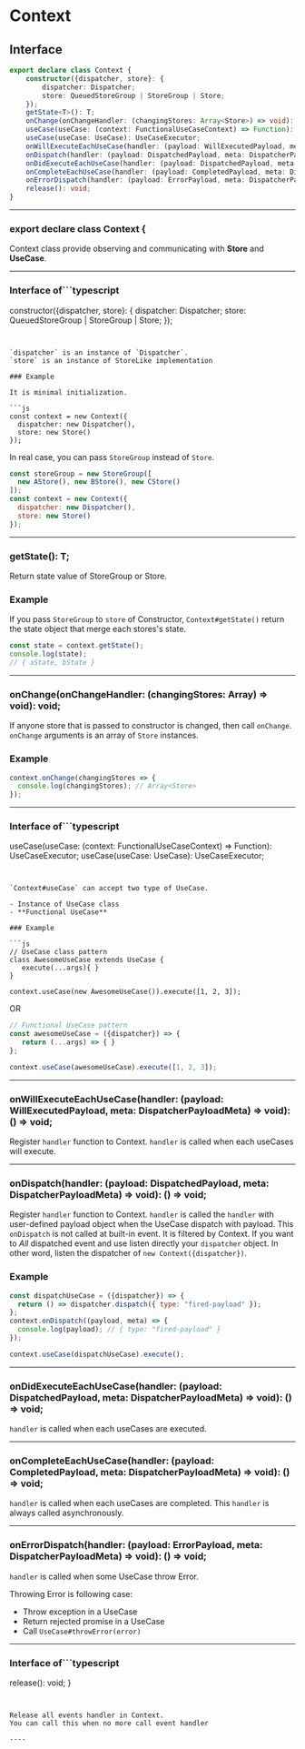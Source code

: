 # Context
<!-- THIS DOCUMENT IS AUTOMATICALLY GENERATED FROM src/*.ts -->
<!-- Please edit src/*.ts and `npm run build:docs:api` -->


## Interface

```typescript
export declare class Context {
    constructor({dispatcher, store}: {
        dispatcher: Dispatcher;
        store: QueuedStoreGroup | StoreGroup | Store;
    });
    getState<T>(): T;
    onChange(onChangeHandler: (changingStores: Array<Store>) => void): void;
    useCase(useCase: (context: FunctionalUseCaseContext) => Function): UseCaseExecutor;
    useCase(useCase: UseCase): UseCaseExecutor;
    onWillExecuteEachUseCase(handler: (payload: WillExecutedPayload, meta: DispatcherPayloadMeta) => void): () => void;
    onDispatch(handler: (payload: DispatchedPayload, meta: DispatcherPayloadMeta) => void): () => void;
    onDidExecuteEachUseCase(handler: (payload: DispatchedPayload, meta: DispatcherPayloadMeta) => void): () => void;
    onCompleteEachUseCase(handler: (payload: CompletedPayload, meta: DispatcherPayloadMeta) => void): () => void;
    onErrorDispatch(handler: (payload: ErrorPayload, meta: DispatcherPayloadMeta) => void): () => void;
    release(): void;
}
```

----

### export declare class Context {


Context class provide observing and communicating with **Store** and **UseCase**.

----

### Interface of```typescript
constructor({dispatcher, store}: {
dispatcher: Dispatcher;
store: QueuedStoreGroup | StoreGroup | Store;
});
```


`dispatcher` is an instance of `Dispatcher`.
`store` is an instance of StoreLike implementation

### Example

It is minimal initialization.

```js
const context = new Context({
  dispatcher: new Dispatcher(),
  store: new Store()
});
```

In real case, you can pass `StoreGroup` instead of `Store`.

```js
const storeGroup = new StoreGroup([
  new AStore(), new BStore(), new CStore()
]);
const context = new Context({
  dispatcher: new Dispatcher(),
  store: new Store()
});
```

----

### getState<T>(): T;


Return state value of StoreGroup or Store.

### Example

If you pass `StoreGroup` to `store` of Constructor,
`Context#getState()` return the state object that merge each stores's state.

```js
const state = context.getState();
console.log(state);
// { aState, bState }
```

----

### onChange(onChangeHandler: (changingStores: Array<Store>) => void): void;


If anyone store that is passed to constructor is changed, then call `onChange`.
`onChange` arguments is an array of `Store` instances.

### Example

```js
context.onChange(changingStores => {
  console.log(changingStores); // Array<Store>
});
```

----

### Interface of```typescript
useCase(useCase: (context: FunctionalUseCaseContext) => Function): UseCaseExecutor;
useCase(useCase: UseCase): UseCaseExecutor;
```


`Context#useCase` can accept two type of UseCase.

- Instance of UseCase class
- **Functional UseCase**

### Example

```js
// UseCase class pattern
class AwesomeUseCase extends UseCase {
   execute(...args){ }
}

context.useCase(new AwesomeUseCase()).execute([1, 2, 3]);
```

OR

```js
// Functional UseCase pattern
const awesomeUseCase = ({dispatcher}) => {
   return (...args) => { }
};

context.useCase(awesomeUseCase).execute([1, 2, 3]);
```

----

### onWillExecuteEachUseCase(handler: (payload: WillExecutedPayload, meta: DispatcherPayloadMeta) => void): () => void;


Register `handler` function to Context.
`handler` is called when each useCases will execute.

----

### onDispatch(handler: (payload: DispatchedPayload, meta: DispatcherPayloadMeta) => void): () => void;


Register `handler` function to Context.
`handler` is called the `handler` with user-defined payload object when the UseCase dispatch with payload.
This `onDispatch` is not called at built-in event. It is filtered by Context.
If you want to *All* dispatched event and use listen directly your `dispatcher` object.
In other word, listen the dispatcher of `new Context({dispatcher})`.

### Example

```js
const dispatchUseCase = ({dispatcher}) => {
  return () => dispatcher.dispatch({ type: "fired-payload" });
};
context.onDispatch((payload, meta) => {
  console.log(payload); // { type: "fired-payload" }
});

context.useCase(dispatchUseCase).execute();
```

----

### onDidExecuteEachUseCase(handler: (payload: DispatchedPayload, meta: DispatcherPayloadMeta) => void): () => void;


`handler` is called when each useCases are executed.

----

### onCompleteEachUseCase(handler: (payload: CompletedPayload, meta: DispatcherPayloadMeta) => void): () => void;


`handler` is called when each useCases are completed.
This `handler` is always called asynchronously.

----

### onErrorDispatch(handler: (payload: ErrorPayload, meta: DispatcherPayloadMeta) => void): () => void;


`handler` is called when some UseCase throw Error.

Throwing Error is following case:

- Throw exception in a UseCase
- Return rejected promise in a UseCase
- Call `UseCase#throwError(error)`

----

### Interface of```typescript
release(): void;
}
```


Release all events handler in Context.
You can call this when no more call event handler

----

